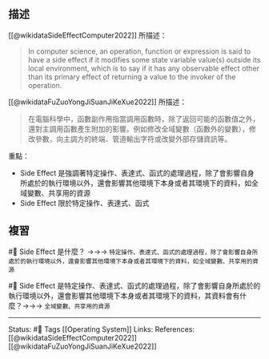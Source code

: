 ## 描述

[[@wikidataSideEffectComputer2022]] 所描述：
> In computer science, an operation, function or expression is said to have a side effect if it modifies some state variable value(s) outside its local environment, which is to say if it has any observable effect other than its primary effect of returning a value to the invoker of the operation. 

[[@wikidataFuZuoYongJiSuanJiKeXue2022]] 所描述：
> 在電腦科學中，函數副作用指當調用函數時，除了返回可能的函數值之外，還對主調用函數產生附加的影響。例如修改全域變數（函數外的變數），修改參數，向主調方的終端、管道輸出字符或改變外部存儲資訊等。 

重點：
- Side Effect 是強調著特定操作、表達式、函式的處理過程，除了會影響自身所處於的執行環境以外，還會影響其他環境下本身或者其環境下的資料，如全域變數、共享用的資源
- Side Effect 限於特定操作、表達式、函式


## 複習
#🧠 Side Effect 是什麼？ ->->-> `特定操作、表達式、函式的處理過程，除了會影響自身所處於的執行環境以外，還會影響其他環境下本身或者其環境下的資料，如全域變數、共享用的資源`
<!--SR:!2022-09-04,15,230-->

#🧠 Side Effect 是特定操作、表達式、函式的處理過程，除了會影響自身所處於的執行環境以外，還會影響其他環境下本身或者其環境下的資料，其資料會有什麼？->->-> `全域變數、共享用的資源`
<!--SR:!2022-09-21,28,250-->


---
Status: #🌱 
Tags
[[Operating System]]
Links:
References:
[[@wikidataSideEffectComputer2022]]
[[@wikidataFuZuoYongJiSuanJiKeXue2022]]